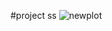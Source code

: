 #project ss
![newplot](https://user-images.githubusercontent.com/94173810/217206933-5165a883-c636-4de1-93dd-35f90a425f1e.png)

